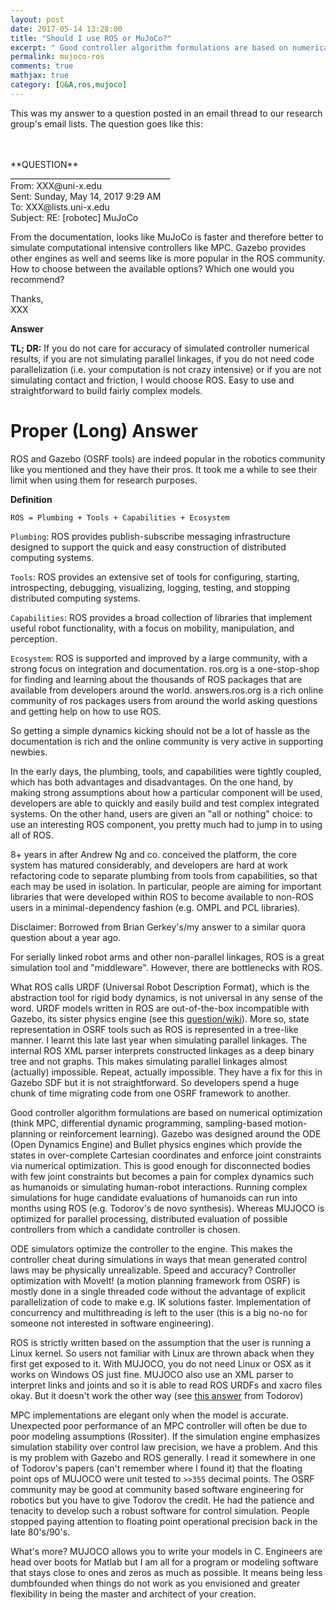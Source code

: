 ```yaml
---
layout: post
date: 2017-05-14 13:28:00
title: "Should I use ROS or MuJoCo?"
excerpt: " Good controller algorithm formulations are based on numerical optimization ..."
permalink: mujoco-ros
comments: true
mathjax: true
category: [Q&A,ros,mujoco]
---
```


This was my answer to a question posted in an email thread to our research group's email lists. The question goes like this:

<br>
<br>
**QUESTION**
<br>
________________________________________<br>
From: XXX@uni-x.edu <br>
Sent: Sunday, May 14, 2017 9:29 AM <br>
To: XXX@lists.uni-x.edu <br>
Subject: RE: [robotec] MuJoCo <br>

From the documentation, looks like MuJoCo is faster and therefore better to simulate computational intensive controllers like MPC. Gazebo provides other engines as well and seems like is more popular in the ROS community. How to choose between the available options? Which one would you recommend?

Thanks,<br>
XXX


**Answer**

**TL; DR:**
If you do not care for accuracy of simulated controller numerical results, if you are not simulating parallel linkages, if you do not need code parallelization (i.e. your computation is not crazy intensive) or if you are not simulating contact and friction, I would choose ROS. Easy to use and straightforward to build fairly complex models.  


**Proper (Long) Answer**
==========================================================
ROS and Gazebo (OSRF tools) are indeed popular in the robotics community like you mentioned and they have their pros. It took me a while to see their limit when using them for research purposes.

**Definition**

`ROS = Plumbing + Tools + Capabilities + Ecosystem`

`Plumbing`: ROS provides publish-subscribe messaging infrastructure designed to support the quick and easy construction of distributed computing systems.

`Tools`: ROS provides an extensive set of tools for configuring, starting, introspecting, debugging, visualizing, logging, testing, and stopping distributed computing systems.

`Capabilities`: ROS provides a broad collection of libraries that implement useful robot functionality, with a focus on mobility, manipulation, and perception.

`Ecosystem`: ROS is supported and improved by a large community, with a strong focus on integration and documentation. ros.org is a one-stop-shop for finding and learning about the thousands of ROS packages that are available from developers around the world. answers.ros.org is a rich online community of ros packages users from around the world asking questions and getting help on how to use ROS.


So getting a simple dynamics kicking should not be a lot of hassle as the documentation is rich and the online community is very active in supporting newbies.

In the early days, the plumbing, tools, and capabilities were tightly coupled, which has both advantages and disadvantages. On the one hand, by making strong assumptions about how a particular component will be used, developers are able to quickly and easily build and test complex integrated systems. On the other hand, users are given an "all or nothing" choice: to use an interesting ROS component, you pretty much had to jump in to using all of ROS.

8+ years in after Andrew Ng and co. conceived the platform, the core system has matured considerably, and developers are hard at work refactoring code to separate plumbing from tools from capabilities, so that each may be used in isolation. In particular, people are aiming for important libraries that were developed within ROS to become available to non-ROS users in a minimal-dependency fashion (e.g. OMPL and PCL libraries).

Disclaimer: Borrowed  from Brian Gerkey's/my answer to a similar quora question about a year ago.

For serially linked robot arms and other non-parallel linkages, ROS is a great simulation tool and "middleware".  However, there are bottlenecks with ROS.

What ROS calls URDF (Universal Robot Description Format), which is the abstraction tool for rigid body dynamics, is not universal in any sense of the word. URDF models written in ROS are  out-of-the-box incompatible with Gazebo, its sister physics engine (see this [question/wiki]( http://answers.gazebosim.org/question/14891/conversion-from-urdf-to-sdf-using-gzsdf-issues/)).  More so, state representation in OSRF tools such as ROS is represented in a tree-like manner. I learnt this late last year when simulating parallel linkages. The internal ROS XML  parser interprets constructed linkages as a deep binary tree and not graphs. This makes  simulating parallel linkages almost (actually) impossible. Repeat, actually impossible. They have a fix for this in Gazebo SDF but it is not straightforward. So developers spend a huge chunk of time migrating code from one OSRF framework to another.

Good controller algorithm formulations are based on numerical optimization (think MPC, differential dynamic programming, sampling-based motion-planning or reinforcement learning). Gazebo was designed around the ODE (Open Dynamics Engine) and Bullet physics engines which provide the states in over-complete Cartesian coordinates and enforce joint constraints via numerical optimization. This is good enough for disconnected bodies with few joint constraints but becomes a pain for complex dynamics such as humanoids or simulating human-robot interactions. Running complex simulations for huge candidate evaluations of humanoids can run into months using ROS (e.g. Todorov's de novo synthesis). Whereas MUJOCO is optimized for parallel processing, distributed evaluation of possible controllers from which a candidate controller is chosen.

ODE simulators optimize the controller to the engine. This makes the controller cheat during simulations in ways that mean generated control laws may be physically unrealizable. Speed and accuracy? Controller optimization with MoveIt! (a motion planning framework from OSRF) is mostly done in a single threaded code without the advantage of explicit parallelization of code to make e.g. IK solutions faster. Implementation of concurrency and multithreading is left to the user (this is a big no-no for someone not interested in software engineering).

ROS is strictly written based on the assumption that the user is running a Linux kernel. So users not familiar with Linux are thrown aback when they first get exposed to it. With MUJOCO, you do not need Linux or OSX as it works on Windows OS just fine. MUJOCO also use an XML parser to interpret links and joints and so it is able to read ROS URDFs and xacro files okay. But it doesn't work the other way (see [this answer](http://www.mujoco.org/forum/index.php?threads/ros-gazebo-integration.3371/) from Todorov)

MPC implementations are elegant only when the model is accurate. Unexpected poor performance of an MPC controller will often be due to poor modeling assumptions (Rossiter).  If the simulation engine emphasizes simulation stability over control law precision, we have a problem.  And this is my problem with Gazebo and ROS generally. I read it somewhere in one of Todorov's papers (can't remember where I found it) that the floating point ops of MUJOCO were unit tested to `>>355` decimal points. The OSRF community may be good at community based software engineering for robotics but you have to give Todorov the credit. He had the patience and tenacity to develop such a robust software for control simulation. People stopped paying attention to floating point operational precision back in the late 80's/90's.

What's more? MUJOCO allows you to write your models in C. Engineers are head over boots for Matlab but I am all for a program or modeling software that stays close to ones and zeros as much as possible. It means being less dumbfounded when things do not work as you envisioned and greater flexibility in being the master and architect of your creation.
